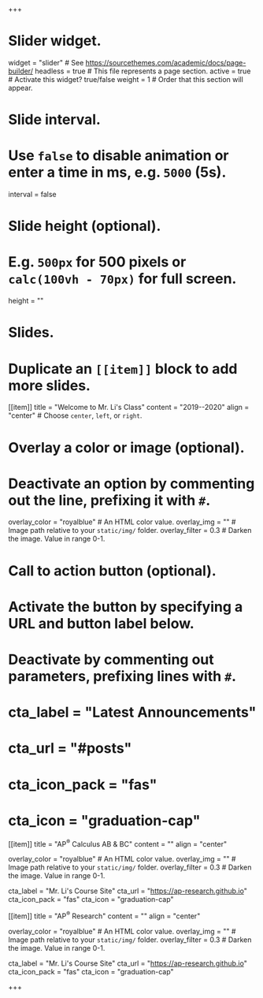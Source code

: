 +++
# Slider widget.
widget = "slider"  # See https://sourcethemes.com/academic/docs/page-builder/
headless = true  # This file represents a page section.
active = true  # Activate this widget? true/false
weight = 1  # Order that this section will appear.

# Slide interval.
# Use `false` to disable animation or enter a time in ms, e.g. `5000` (5s).
interval = false

# Slide height (optional).
# E.g. `500px` for 500 pixels or `calc(100vh - 70px)` for full screen.
height = ""

# Slides.
# Duplicate an `[[item]]` block to add more slides.
[[item]]
  title = "Welcome to Mr. Li's Class"
  content = "2019--2020"
  align = "center"  # Choose `center`, `left`, or `right`.

  # Overlay a color or image (optional).
  #   Deactivate an option by commenting out the line, prefixing it with `#`.
  overlay_color = "royalblue"  # An HTML color value.
  overlay_img = ""  # Image path relative to your `static/img/` folder.
  overlay_filter = 0.3  # Darken the image. Value in range 0-1.

  # Call to action button (optional).
  #   Activate the button by specifying a URL and button label below.
  #   Deactivate by commenting out parameters, prefixing lines with `#`.
  # cta_label = "Latest Announcements"
  # cta_url = "#posts"
  # cta_icon_pack = "fas"
  # cta_icon = "graduation-cap"

[[item]]
  title = "AP<sup>&reg;</sup> Calculus AB & BC"
  content = ""
  align = "center"

  overlay_color = "royalblue"  # An HTML color value.
  overlay_img = ""  # Image path relative to your `static/img/` folder.
  overlay_filter = 0.3  # Darken the image. Value in range 0-1.

  cta_label = "Mr. Li's Course Site"
  cta_url = "https://ap-research.github.io"
  cta_icon_pack = "fas"
  cta_icon = "graduation-cap"
  
[[item]]
  title = "AP<sup>&reg;</sup> Research"
  content = ""
  align = "center"

  overlay_color = "royalblue"  # An HTML color value.
  overlay_img = ""  # Image path relative to your `static/img/` folder.
  overlay_filter = 0.3  # Darken the image. Value in range 0-1.

  cta_label = "Mr. Li's Course Site"
  cta_url = "https://ap-research.github.io"
  cta_icon_pack = "fas"
  cta_icon = "graduation-cap"

+++
